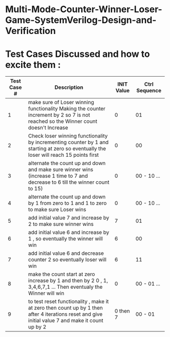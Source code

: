 # Multi-Mode-Counter-Winner-Loser-Game-SystemVerilog-Design-and-Verification


# Test Cases Discussed and how to excite them :

| Test Case # | Description | INIT Value | Ctrl Sequence 
| --- | --- | --- | --- |
| 1 | make sure of Loser winning functionality Making the counter increment by 2 so 7 is not reached so the Winner count doesn't Increase | 0 | 01
| 2 | Check loser winning functionality by incrementing counter by 1 and starting at zero so eventually the loser will reach 15 points first | 0 | 00
| 3 | alternate the count up and down and make sure winner wins (increase 1 time to 7 and decrease to 6 till the winner count to 15) | 0 | 00 - 10 ... 
| 4 | alternate the count up and down by 1 from zero to 1 and 1 to zero to make sure Loser wins | 0 | 00 - 10 ... 
| 5 | add initial value 7 and increase by 2 to make sure winner wins | 7 | 01
| 6 | add initial value 6 and increase by 1 , so eventually the winner will win | 6 | 00
| 7 | add initial value 6 and decrease counter 2 so eventually loser will win | 6 | 11
| 8 | make the count start at zero increase by 1 and then by 2 0 , 1, 3,4,6,7,1 ... Then eventualy the Winner will win | 0 | 00 - 01 ...
| 9 | to test reset functionality , make it at zero then count up by 1 then after 4 iterations reset and give initial value 7 and make it count up by 2  | 0 then  7 | 00 - 01 






